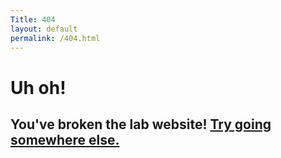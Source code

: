 ```yaml
---
Title: 404
layout: default
permalink: /404.html
---
```


# Uh oh!
## You've broken the lab website! [Try going somewhere else.]({{site.url}})
